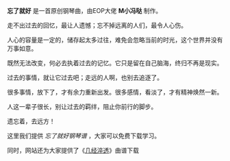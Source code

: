 

**忘了就好** 是一首原创钢琴曲，由EOP大佬 **M小冯哒** 制作。

走不出过去的回忆，最让人遗憾；忘不掉远离的人们，最令人心伤。

人心的容量是一定的，储存起太多过往，难免会忽略当前的时光，这个世界并没有万事如意。

既然无法改变，何必去执着过去的记忆。它只是留在自己脑海，终归不再是现实。

过去的事情，就让它过去吧；走远的人啊，也别去追逐了。

很多事情，放下了，才有余力重新出发。很多感情，看淡了，才有精神焕然一新。

人这一辈子很长，别让过去的羁绊，阻止你前行的脚步。

遗忘着，去远方！

这里我们提供 _忘了就好钢琴谱_ ，大家可以免费下载学习。

同时，网站还为大家提供了《[几经淬透](Music-11036-几经淬透-M小冯哒.html "几经淬透")》曲谱下载

